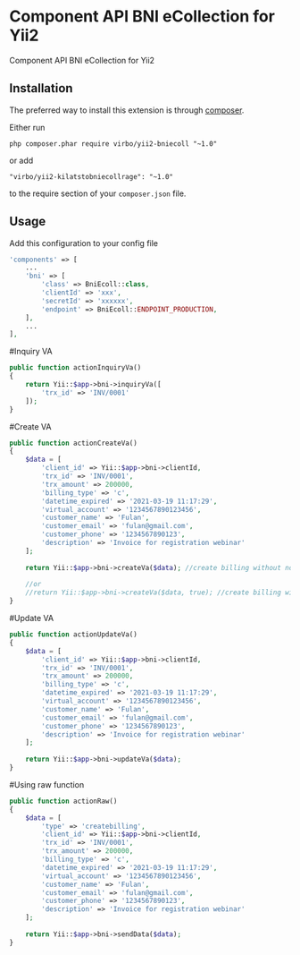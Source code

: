 Component API BNI eCollection for Yii2
===========================
Component API BNI eCollection for Yii2

Installation
------------

The preferred way to install this extension is through [composer](http://getcomposer.org/download/).

Either run

```
php composer.phar require virbo/yii2-bniecoll "~1.0"
```

or add

```
"virbo/yii2-kilatstobniecollrage": "~1.0"
```

to the require section of your `composer.json` file.


Usage
-----
Add this configuration to your config file

```php
'components' => [
    ...
    'bni' => [
        'class' => BniEcoll::class,
        'clientId' => 'xxx',
        'secretId' => 'xxxxxx',
        'endpoint' => BniEcoll::ENDPOINT_PRODUCTION,
    ],
    ...
],
```

#Inquiry VA
~~~php
public function actionInquiryVa()
{
    return Yii::$app->bni->inquiryVa([
        'trx_id' => 'INV/0001'
    ]);
}
~~~

#Create VA
~~~php
public function actionCreateVa()
{
    $data = [
        'client_id' => Yii::$app->bni->clientId,
        'trx_id' => 'INV/0001',
        'trx_amount' => 200000,
        'billing_type' => 'c',
        'datetime_expired' => '2021-03-19 11:17:29',
        'virtual_account' => '1234567890123456',
        'customer_name' => 'Fulan',
        'customer_email' => 'fulan@gmail.com',
        'customer_phone' => '1234567890123',
        'description' => 'Invoice for registration webinar'
    ];
    
    return Yii::$app->bni->createVa($data); //create billing without notif sms
    
    //or
    //return Yii::$app->bni->createVa($data, true); //create billing with notif sms
}
~~~

#Update VA
~~~php
public function actionUpdateVa()
{
    $data = [
        'client_id' => Yii::$app->bni->clientId,
        'trx_id' => 'INV/0001',
        'trx_amount' => 200000,
        'billing_type' => 'c',
        'datetime_expired' => '2021-03-19 11:17:29',
        'virtual_account' => '1234567890123456',
        'customer_name' => 'Fulan',
        'customer_email' => 'fulan@gmail.com',
        'customer_phone' => '1234567890123',
        'description' => 'Invoice for registration webinar'
    ];
    
    return Yii::$app->bni->updateVa($data);
}
~~~

#Using raw function
~~~php
public function actionRaw()
{
    $data = [
        'type' => 'createbilling',
        'client_id' => Yii::$app->bni->clientId,
        'trx_id' => 'INV/0001',
        'trx_amount' => 200000,
        'billing_type' => 'c',
        'datetime_expired' => '2021-03-19 11:17:29',
        'virtual_account' => '1234567890123456',
        'customer_name' => 'Fulan',
        'customer_email' => 'fulan@gmail.com',
        'customer_phone' => '1234567890123',
        'description' => 'Invoice for registration webinar'
    ];
    
    return Yii::$app->bni->sendData($data);
}
~~~